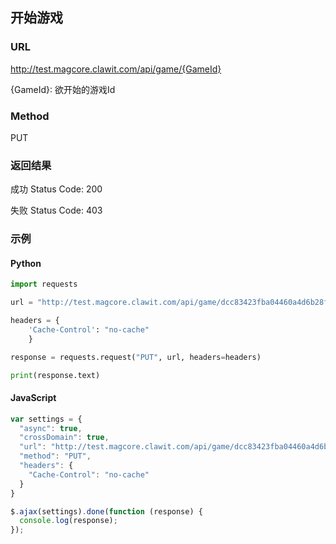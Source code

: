 ## 开始游戏

### URL
http://test.magcore.clawit.com/api/game/{GameId}

{GameId}: 欲开始的游戏Id

### Method
PUT

### 返回结果
成功 Status Code: 200

失败 Status Code: 403

### 示例
#### Python
```python
import requests

url = "http://test.magcore.clawit.com/api/game/dcc83423fba04460a4d6b28fe6da4142"

headers = {
    'Cache-Control': "no-cache"
    }

response = requests.request("PUT", url, headers=headers)

print(response.text)
```

#### JavaScript
```javascript
var settings = {
  "async": true,
  "crossDomain": true,
  "url": "http://test.magcore.clawit.com/api/game/dcc83423fba04460a4d6b28fe6da4142",
  "method": "PUT",
  "headers": {
    "Cache-Control": "no-cache"
  }
}

$.ajax(settings).done(function (response) {
  console.log(response);
});
```